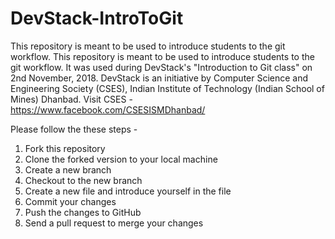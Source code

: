 # DevStack-IntroToGit

This repository is meant to be used to introduce students to the git workflow. This repository is meant to be used to introduce students to the git workflow. It was used during DevStack's "Introduction to Git class" on 2nd November, 2018. DevStack is an initiative by Computer Science and Engineering Society (CSES), Indian Institute of Technology (Indian School of Mines) Dhanbad. Visit CSES - https://www.facebook.com/CSESISMDhanbad/

Please follow the these steps - 

 1) Fork this repository
 2) Clone the forked version to your local machine
 3) Create a new branch
 4) Checkout to the new branch
 5) Create a new file and introduce yourself in the file
 6) Commit your changes
 7) Push the changes to GitHub
 8) Send a pull request to merge your changes
